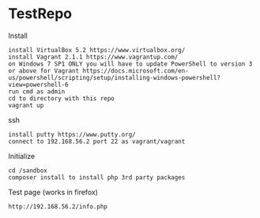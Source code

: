 # TestRepo

Install

	install VirtualBox 5.2 https://www.virtualbox.org/
	install Vagrant 2.1.1 https://www.vagrantup.com/
	on Windows 7 SP1 ONLY you will have to update PowerShell to version 3 or above for Vagrant https://docs.microsoft.com/en-us/powershell/scripting/setup/installing-windows-powershell?view=powershell-6
	run cmd as admin
	cd to directory with this repo
	vagrant up

ssh

	install putty https://www.putty.org/
	connect to 192.168.56.2 port 22 as vagrant/vagrant

Initialize

	cd /sandbox
	composer install to install php 3rd party packages
	
Test page (works in firefox)

	http://192.168.56.2/info.php
